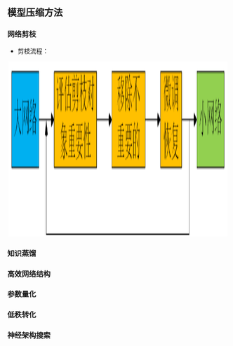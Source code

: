## 模型压缩方法
### 网络剪枝
- 剪枝流程：
<div align=center><img width="500" height="400" src="https://github.com/ethan-sui/AI-algorithm-engineer-knowledge/blob/main/image/networks_pruning.png"/></div>

### 知识蒸馏
### 高效网络结构
### 参数量化
### 低秩转化
### 神经架构搜索
